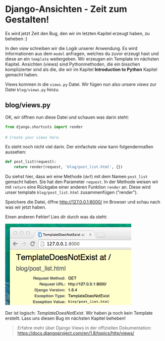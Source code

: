 # Django-Ansichten - Zeit zum Gestalten!

Es wird jetzt Zeit den Bug, den wir im letzten Kapitel erzeugt haben, zu beheben :)

In den *view* schreiben wir die Logik unserer Anwendung. Es wird Informationen aus dem `model` anfragen, welches du zuvor erzeugt hast und diese an ein `template` weitergeben. Wir erzeugen ein Template im nächsten Kapitel. Ansichten (views) sind Pythonmethoden, die ein bisschen komplizierter sind als die, die wir im Kapitel **Introduction to Python** Kapitel gemacht haben.

Views kommen in die `views.py` Datei. Wir fügen nun also unsere *views* zur Datei `blog/views.py` hinzu.

## blog/views.py

OK, wir öffnen nun diese Datei und schauen was darin steht:

```python
from django.shortcuts import render

# Create your views here.
```

Es steht noch nicht viel darin. Der einfachste *view* kann folgendermaßen aussehen:

```python
def post_list(request):
    return render(request, 'blog/post_list.html', {})
```

Du siehst hier, dass wir eine Methode (`def`) mit dem Namen `post_list` gemacht haben. Sie hat den Parameter `request`. In der Methode weisen wir mit `return` eine Rückgabe einer anderen Funktion `render` an. Diese wird unser template `blog/post_list.html` zusammenfügen ("render").

Speichere die Datei, öffne http://127.0.0.1:8000/ im Browser und schau nach was wir jetzt haben.

Einen anderen Fehler! Lies dir durch was da steht:

![Fehler](images/error.png)

Der ist logisch: *TemplateDoesNotExist*. Wir haben ja noch kein Template erstellt. Lass uns diesen Bug im nächsten Kapitel beheben!

> Erfahre mehr über Django Views in der offiziellen Dokumentation: https://docs.djangoproject.com/en/1.8/topics/http/views/
